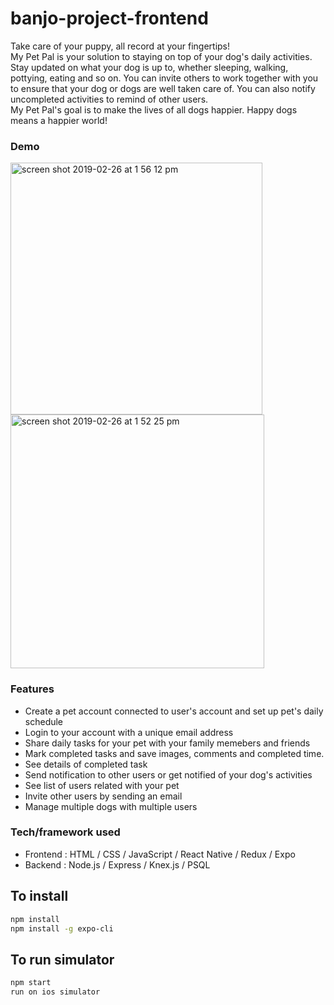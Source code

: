 # banjo-project-frontend

Take care of your puppy, all record at your fingertips!<br />
My Pet Pal is your solution to staying on top of your dog's daily activities.<br />
Stay updated on what your dog is up to, whether sleeping, walking, pottying, eating and so on. You can invite others to work together with you to ensure that your dog or dogs are well taken care of. You can also notify uncompleted activities to remind of other users. <br />
My Pet Pal's goal is to make the lives of all dogs happier. Happy dogs means a happier world!<br />

### Demo

<img width="403" alt="screen shot 2019-02-26 at 1 56 12 pm" src="https://user-images.githubusercontent.com/41387357/53449639-20093a80-39cf-11e9-85fe-3e6ce3878853.png">
<img width="406" alt="screen shot 2019-02-26 at 1 52 25 pm" src="https://user-images.githubusercontent.com/41387357/53449636-20093a80-39cf-11e9-8c36-01380317d84b.png">

### Features

* Create a pet account connected to user's account and set up pet's daily schedule
* Login to your account with a unique email address
* Share daily tasks for your pet with your family memebers and friends
* Mark completed tasks and save images, comments and completed time.
* See details of completed task
* Send notification to other users or get notified of your dog's activities
* See list of users related with your pet 
* Invite other users by sending an email
* Manage multiple dogs with multiple users

### Tech/framework used

* Frontend : HTML / CSS / JavaScript / React Native / Redux / Expo 
* Backend : Node.js / Express / Knex.js / PSQL

## To install

```bash
npm install
npm install -g expo-cli

```

## To run simulator

```bash
npm start
run on ios simulator
```






